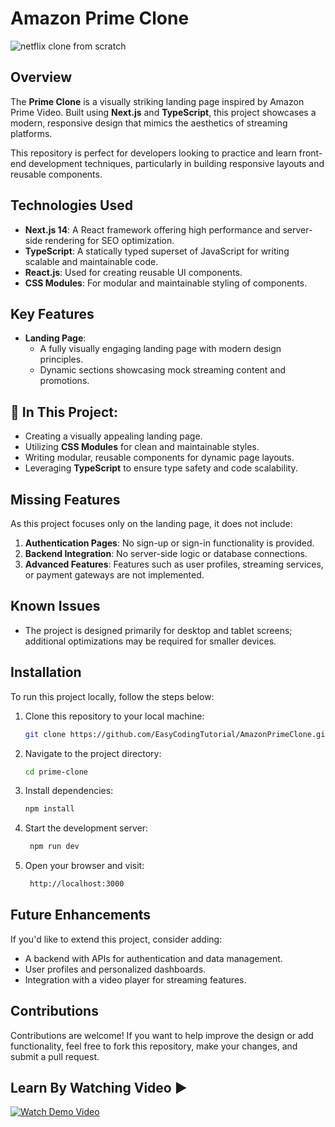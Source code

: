 # Amazon Prime Clone
 ![netflix clone from scratch](https://github.com/user-attachments/assets/6bd40ba8-0836-4906-948d-950054ad9cf8)

## Overview  
The **Prime Clone** is a visually striking landing page inspired by Amazon Prime Video. Built using **Next.js** and **TypeScript**, this project showcases a modern, responsive design that mimics the aesthetics of streaming platforms.  

This repository is perfect for developers looking to practice and learn front-end development techniques, particularly in building responsive layouts and reusable components.  

## Technologies Used  
- **Next.js 14**: A React framework offering high performance and server-side rendering for SEO optimization.  
- **TypeScript**: A statically typed superset of JavaScript for writing scalable and maintainable code.  
- **React.js**: Used for creating reusable UI components.  
- **CSS Modules**: For modular and maintainable styling of components.  

## Key Features  
- **Landing Page**:  
  - A fully visually engaging landing page with modern design principles.  
  - Dynamic sections showcasing mock streaming content and promotions.  

## 📌 In This Project:  
- Creating a  visually appealing landing page.  
- Utilizing **CSS Modules** for clean and maintainable styles.  
- Writing modular, reusable components for dynamic page layouts.  
- Leveraging **TypeScript** to ensure type safety and code scalability.  

## Missing Features  
As this project focuses only on the landing page, it does not include:  
1. **Authentication Pages**: No sign-up or sign-in functionality is provided.  
2. **Backend Integration**: No server-side logic or database connections.  
3. **Advanced Features**: Features such as user profiles, streaming services, or payment gateways are not implemented.  

## Known Issues  
- The project is designed primarily for desktop and tablet screens; additional optimizations may be required for smaller devices.  

## Installation  
To run this project locally, follow the steps below:  

1. Clone this repository to your local machine:  
   ```bash  
   git clone https://github.com/EasyCodingTutorial/AmazonPrimeClone.git
2. Navigate to the project directory:
   ```bash  
   cd prime-clone
   
3. Install dependencies:
   ```bash  
   npm install  
   
4. Start the development server:
   ```bash  
    npm run dev  
   
5. Open your browser and visit:
   ```bash  
    http://localhost:3000  

## Future Enhancements
If you'd like to extend this project, consider adding:
  - A backend with APIs for authentication and data management.
  - User profiles and personalized dashboards.
  - Integration with a video player for streaming features.



## Contributions
Contributions are welcome! If you want to help improve the design or add functionality, feel free to fork this repository, make your changes, and submit a pull request.



## Learn By Watching Video ▶️
[![Watch Demo Video](https://img.youtube.com/vi/2tZL7bgK9uk/maxresdefault.jpg)](https://www.youtube.com/watch?v=2tZL7bgK9uk)
